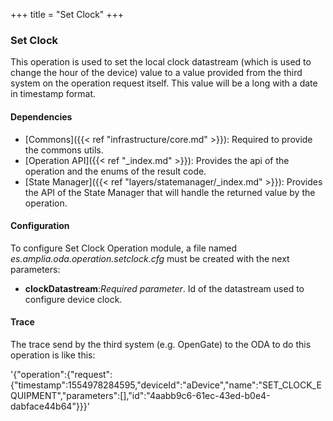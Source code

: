 +++
title = "Set Clock"
+++

### Set Clock

This operation is used to set the local clock datastream (which is used to change the hour of the device) value to a value provided
from the third system on the operation request itself. This value will be a long with a date in timestamp format.

#### Dependencies

* [Commons]({{< ref "infrastructure/core.md" >}}): Required to provide the commons utils.
* [Operation API]({{< ref "_index.md" >}}): Provides the api of the operation and the enums of the result code.
* [State Manager]({{< ref "layers/statemanager/_index.md" >}}): Provides the API of the State Manager that will handle the returned value by the operation.

#### Configuration

 To configure Set Clock Operation module, a file named _es.amplia.oda.operation.setclock.cfg_ must be created with the next parameters:

* __clockDatastream__:_Required parameter_. Id of the datastream used to configure device clock.

#### Trace

The trace send by the third system (e.g. OpenGate) to the ODA to do this operation is like this:

'{"operation":{"request":{"timestamp":1554978284595,"deviceId":"aDevice","name":"SET_CLOCK_EQUIPMENT","parameters":[],"id":"4aabb9c6-61ec-43ed-b0e4-dabface44b64"}}}'
